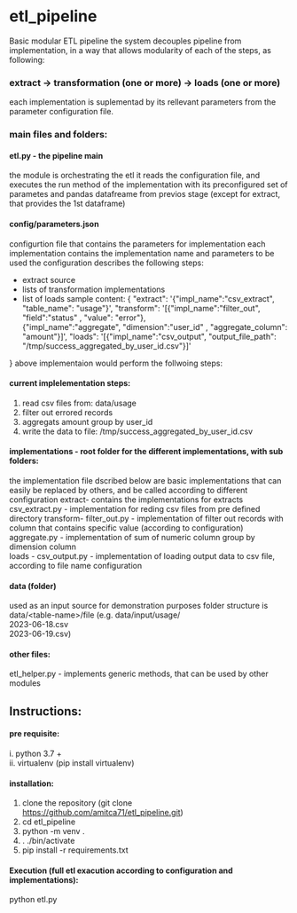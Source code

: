 # etl_pipeline
Basic modular ETL pipeline 
the system decouples pipeline from implementation, in a way that allows modularity of each of the steps, as following:  

### extract -> transformation (one or more) -> loads (one or more)
each implementation is suplementad by its rellevant parameters from the parameter configuration file.
### main files and folders:
#### etl.py - the pipeline main
  the module is orchestrating the etl
  it reads the configuration file, and executes the run method of the implementation with its preconfigured set of parametes 
  and pandas datafreame from previos stage (except for extract, that provides the 1st dataframe)

#### config/parameters.json 
configurtion file that contains the parameters for implementation
each implementation contains the implementation name and parameters to be used
the configuration describes the following steps:
-  extract source
-  lists of transformation implementations
-  list of loads
sample content:
 {
     "extract": '{"impl_name":"csv_extract", "table_name": "usage"}',
     "transform": '[{"impl_name":"filter_out", "field":"status" , "value": "error"},\
                    {"impl_name":"aggregate", "dimension":"user_id" , "aggregate_column": "amount"}]',
     "loads": '[{"impl_name":"csv_output", "output_file_path": "/tmp/success_aggregated_by_user_id.csv"}]'

 }
above implementaion would perform the follwoing steps:
#### current implelementation steps:
1. read csv files from: data/usage
2. filter out errored records
3. aggregats amount group by user_id
4. write the data to file: /tmp/success_aggregated_by_user_id.csv
   
#### implementations - root folder for the different implementations, with sub folders:
  the implementation file dscribed below are basic implementations that can easily be replaced 
  by others, and be called according to different configuration
  extract- contains the implementations for extracts 
        csv_extract.py - implementation for reding csv files from pre defined directory 
  transform- 
         filter_out.py - implementation of filter out records with column that contains specific value (according to configuration)
         aggregate.py - implementation of sum of numeric column group by dimension column        
  loads - 
         csv_output.py - implementation of loading output data to csv file, according to file name configuration
#### data (folder)
   used as an input source for demonstration purposes 
   folder structure is data/\<table-name\>/file (e.g. data/input/usage/      
                                                                     2023-06-18.csv  
                                                                     2023-06-19.csv)  

#### other files: 
etl_helper.py - implements generic methods, that can be used by other modules

## Instructions:
#### pre requisite:
i. python 3.7 +  
ii. virtualenv (pip install virtualenv)
#### installation:
1. clone the repository (git clone https://github.com/amitca71/etl_pipeline.git)
2. cd etl_pipeline
3. python -m venv .
4. . ./bin/activate
5. pip install -r requirements.txt
#### Execution (full etl exacution according to configuration and implementations): 
python etl.py 

